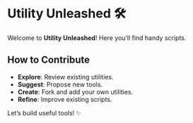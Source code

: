 # Utility Unleashed 🛠️

Welcome to **Utility Unleashed**! Here you’ll find handy scripts.

## How to Contribute
- **Explore**: Review existing utilities.
- **Suggest**: Propose new tools.
- **Create**: Fork and add your own utilities.
- **Refine**: Improve existing scripts.

Let’s build useful tools! ✨
